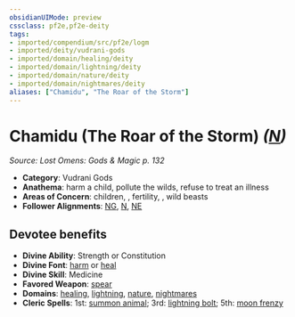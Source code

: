 ```yaml
---
obsidianUIMode: preview
cssclass: pf2e,pf2e-deity
tags:
- imported/compendium/src/pf2e/logm
- imported/deity/vudrani-gods
- imported/domain/healing/deity
- imported/domain/lightning/deity
- imported/domain/nature/deity
- imported/domain/nightmares/deity
aliases: ["Chamidu", "The Roar of the Storm"]
---
```

# Chamidu (The Roar of the Storm) *([N](neutral-b1.md))*  
*Source: Lost Omens: Gods & Magic p. 132*  

- **Category**: Vudrani Gods
- **Anathema**: harm a child, pollute the wilds, refuse to treat an illness
- **Areas of Concern**: children, , fertility, , wild beasts
- **Follower Alignments**: [NG](neutral-good-b1.md), [N](neutral-b1.md), [NE](neutral-evil-b1.md)

## Devotee benefits

- **Divine Ability**: Strength or Constitution
- **Divine Font**: [harm](../../spells/harm.md) or [heal](../../spells/heal.md)
- **Divine Skill**: Medicine
- **Favored Weapon**: [spear](../../equipment/items/spear.md)
- **Domains**: [healing](../domains.md#Healing), [lightning](../domains.md#Lightning), [nature](../domains.md#Nature), [nightmares](../domains.md#Nightmares)
- **Cleric Spells**: 1st: [summon animal](../../spells/summon-animal.md); 3rd: [lightning bolt](../../spells/lightning-bolt.md); 5th: [moon frenzy](../../spells/moon-frenzy.md)